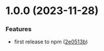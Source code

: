 # 1.0.0 (2023-11-28)


### Features

* first release to npm ([2e0513b](https://github.com/alexalexandrescu/env2typings/commit/2e0513b17fc016a1f42e2af872dc05419486f089))

